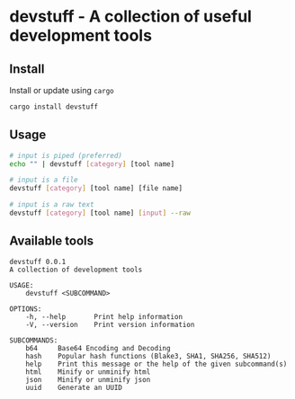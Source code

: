 # devstuff - A collection of useful development tools

## Install

Install or update using `cargo`
```bash
cargo install devstuff
```

## Usage
```bash
# input is piped (preferred)
echo "" | devstuff [category] [tool name]

# input is a file
devstuff [category] [tool name] [file name]

# input is a raw text
devstuff [category] [tool name] [input] --raw

```

## Available tools
```
devstuff 0.0.1
A collection of development tools

USAGE:
    devstuff <SUBCOMMAND>

OPTIONS:
    -h, --help       Print help information
    -V, --version    Print version information

SUBCOMMANDS:
    b64     Base64 Encoding and Decoding
    hash    Popular hash functions (Blake3, SHA1, SHA256, SHA512)
    help    Print this message or the help of the given subcommand(s)
    html    Minify or unminify html
    json    Minify or unminify json
    uuid    Generate an UUID

```